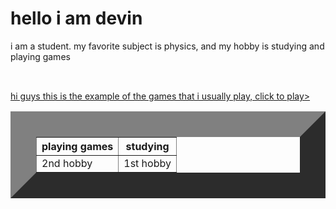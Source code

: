 <h1>hello i am devin</h1>
<p>i am a student. my favorite subject is physics, and my hobby is studying and playing games</p>
<image></image>
  <table>
    <table border="41">
        <tr>
<th>playing games</th>
<th>studying</th>
        </tr>
        <td>2nd hobby</td>
        <td>1st hobby</td>
        <a href="https://eaglercraft.com/mc/1.12.2-wasm/">hi guys this is the example of the games that i usually play, click to play></a>
       

